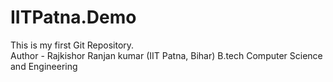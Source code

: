 # IITPatna.Demo
This is my first Git Repository.
<br>
Author - Rajkishor Ranjan kumar (IIT Patna, Bihar)
B.tech Computer Science and Engineering